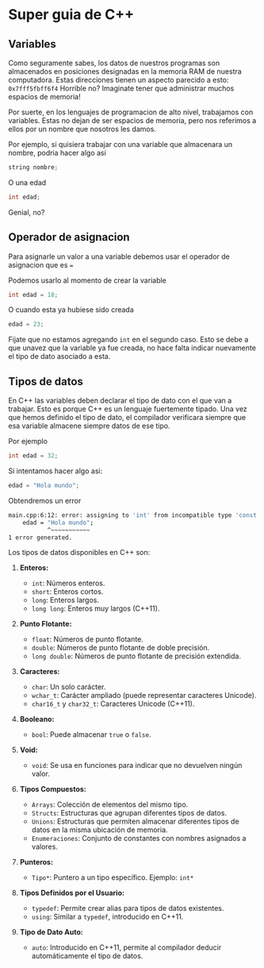 # Super guia de C++ 

## Variables
Como seguramente sabes, los datos de nuestros programas son almacenados en posiciones designadas en la memoria RAM de nuestra computadora. Estas direcciones tienen un aspecto parecido a esto: `0x7fff5fbff6f4`
Horrible no? Imaginate tener que administrar muchos espacios de memoria!

Por suerte, en los lenguajes de programacion de alto nivel, trabajamos con variables. Estas no dejan de ser espacios de memoria, pero nos referimos a ellos por un nombre que nosotros les damos.

Por ejemplo, si quisiera trabajar con una variable que almacenara un nombre, podria hacer algo asi

```cpp
string nombre;
```

O una edad

```cpp
int edad;
```

Genial, no?

## Operador de asignacion

Para asignarle un valor a una variable debemos usar el operador de asignacion que es `=`

Podemos usarlo al momento de crear la variable
```cpp
int edad = 18;
```

O cuando esta ya hubiese sido creada

```cpp
edad = 23;
```

Fijate que no estamos agregando `int` en el segundo caso. Esto se debe a que unavez que la variable ya fue creada, no hace falta indicar nuevamente el tipo de dato asociado a esta.


## Tipos de datos
En C++ las variables deben declarar el tipo de dato con el que van a trabajar. Esto es porque C++ es un lenguaje fuertemente tipado.
Una vez que hemos definido el tipo de dato, el compilador verificara siempre que esa variable almacene siempre datos de ese tipo.

Por ejemplo

```cpp
int edad = 32;
```

Si intentamos hacer algo asi:

```cpp
edad = "Hola mundo";
```
Obtendremos un error

```bash
main.cpp:6:12: error: assigning to 'int' from incompatible type 'const char[11]'
    edad = "Hola mundo";
           ^~~~~~~~~~~~
1 error generated.
```

Los tipos de datos disponibles en C++ son:

1. **Enteros:**
   - `int`: Números enteros.
   - `short`: Enteros cortos.
   - `long`: Enteros largos.
   - `long long`: Enteros muy largos (C++11).

2. **Punto Flotante:**
   - `float`: Números de punto flotante.
   - `double`: Números de punto flotante de doble precisión.
   - `long double`: Números de punto flotante de precisión extendida.

3. **Caracteres:**
   - `char`: Un solo carácter.
   - `wchar_t`: Carácter ampliado (puede representar caracteres Unicode).
   - `char16_t` y `char32_t`: Caracteres Unicode (C++11).

4. **Booleano:**
   - `bool`: Puede almacenar `true` o `false`.

5. **Void:**
   - `void`: Se usa en funciones para indicar que no devuelven ningún valor.

6. **Tipos Compuestos:**
   - `Arrays`: Colección de elementos del mismo tipo.
   - `Structs`: Estructuras que agrupan diferentes tipos de datos.
   - `Unions`: Estructuras que permiten almacenar diferentes tipos de datos en la misma ubicación de memoria.
   - `Enumeraciones`: Conjunto de constantes con nombres asignados a valores.

7. **Punteros:**
   - `Tipo*`: Puntero a un tipo específico. Ejemplo: `int*`

8. **Tipos Definidos por el Usuario:**
   - `typedef`: Permite crear alias para tipos de datos existentes.
   - `using`: Similar a `typedef`, introducido en C++11.

9. **Tipo de Dato Auto:**
   - `auto`: Introducido en C++11, permite al compilador deducir automáticamente el tipo de datos.


